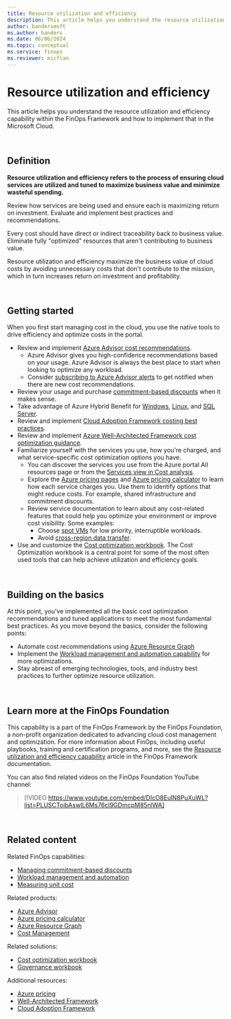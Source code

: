 ```yaml
---
title: Resource utilization and efficiency
description: This article helps you understand the resource utilization and efficiency capability within the FinOps Framework and how to implement that in the Microsoft Cloud.
author: bandersmsft
ms.author: banders
ms.date: 06/06/2024
ms.topic: conceptual
ms.service: finops
ms.reviewer: micflan
---
```


<!-- markdownlint-disable-next-line MD025 -->
# Resource utilization and efficiency

This article helps you understand the resource utilization and efficiency capability within the FinOps Framework and how to implement that in the Microsoft Cloud.

<br>

## Definition

**Resource utilization and efficiency refers to the process of ensuring cloud services are utilized and tuned to maximize business value and minimize wasteful spending.**

Review how services are being used and ensure each is maximizing return on investment. Evaluate and implement best practices and recommendations.

Every cost should have direct or indirect traceability back to business value. Eliminate fully "optimized" resources that aren't contributing to business value.

Resource utilization and efficiency maximize the business value of cloud costs by avoiding unnecessary costs that don't contribute to the mission, which in turn increases return on investment and profitability.

<br>

## Getting started

When you first start managing cost in the cloud, you use the native tools to drive efficiency and optimize costs in the portal.

- Review and implement [Azure Advisor cost recommendations](/azure/advisor/advisor-reference-cost-recommendations.md).
  - Azure Advisor gives you high-confidence recommendations based on your usage. Azure Advisor is always the best place to start when looking to optimize any workload.
  - Consider [subscribing to Azure Advisor alerts](/azure/advisor/advisor-alerts-portal.md) to get notified when there are new cost recommendations.
- Review your usage and purchase [commitment-based discounts](./commitment-discounts.md) when it makes sense.
- Take advantage of Azure Hybrid Benefit for [Windows](/windows-server/get-started/azure-hybrid-benefit), [Linux](/azure/virtual-machines/linux/azure-hybrid-benefit-linux.md), and [SQL Server](/azure/azure-sql/azure-hybrid-benefit.md).
- Review and implement [Cloud Adoption Framework costing best practices](/azure/cloud-adoption-framework/govern/cost-management/best-practices.md).
- Review and implement [Azure Well-Architected Framework cost optimization guidance](/azure/well-architected/cost/overview.md).
- Familiarize yourself with the services you use, how you're charged, and what service-specific cost optimization options you have.
  - You can discover the services you use from the Azure portal All resources page or from the [Services view in Cost analysis](/azure/cost-management-billing/costs/cost-analysis-built-in-views#break-down-product-and-service-costs.md).
  - Explore the [Azure pricing pages](https://azure.microsoft.com/pricing) and [Azure pricing calculator](https://azure.microsoft.com/pricing/calculator) to learn how each service charges you. Use them to identify options that might reduce costs. For example, shared infrastructure and commitment discounts.
  - Review service documentation to learn about any cost-related features that could help you optimize your environment or improve cost visibility. Some examples:
    - Choose [spot VMs](/azure/well-architected/cost/optimize-vm#spot-vms.md) for low priority, interruptible workloads.
    - Avoid [cross-region data transfer](/azure/well-architected/cost/design-regions#traffic-across-billing-zones-and-regions.md).
- Use and customize the [Cost optimization workbook](../../toolkit/optimization-workbook/cost-optimization-workbook.md). The Cost Optimization workbook is a central point for some of the most often used tools that can help achieve utilization and efficiency goals.

<br>

## Building on the basics

At this point, you've implemented all the basic cost optimization recommendations and tuned applications to meet the most fundamental best practices. As you move beyond the basics, consider the following points:

- Automate cost recommendations using [Azure Resource Graph](/azure/advisor/resource-graph-samples.md)
- Implement the [Workload management and automation capability](./workloads.md) for more optimizations.
- Stay abreast of emerging technologies, tools, and industry best practices to further optimize resource utilization.

<br>

## Learn more at the FinOps Foundation

This capability is a part of the FinOps Framework by the FinOps Foundation, a non-profit organization dedicated to advancing cloud cost management and optimization. For more information about FinOps, including useful playbooks, training and certification programs, and more, see the [Resource utilization and efficiency capability](https://www.finops.org/framework/capabilities/utilization-efficiency/) article in the FinOps Framework documentation.

You can also find related videos on the FinOps Foundation YouTube channel:

> [!VIDEO https://www.youtube.com/embed/DIcO8EulN8PuXuWL?list=PLUSCToibAswlL6Ms76cl9GDmcpM85nlWA]

<br>

## Related content

Related FinOps capabilities:

- [Managing commitment-based discounts](./commitment-discounts.md)
- [Workload management and automation](./workloads.md)
- [Measuring unit cost](../quantify/unit-economics.md)

Related products:

- [Azure Advisor](/azure/advisor/)
- [Azure pricing calculator](https://azure.microsoft.com/pricing/calculator)
- [Azure Resource Graph](/azure/governance/resource-graph/)
- [Cost Management](/azure/cost-management-billing/costs/)

Related solutions:

- [Cost optimization workbook](../../toolkit/optimization-workbook/cost-optimization-workbook.md)
- [Governance workbook](https://microsoft.github.io/finops-toolkit/governance-workbook)

Additional resources:

- [Azure pricing](https://azure.microsoft.com/pricing#product-pricing)
- [Well-Architected Framework](/azure/well-architected/)
- [Cloud Adoption Framework](/azure/cloud-adoption-framework/)

<br>
